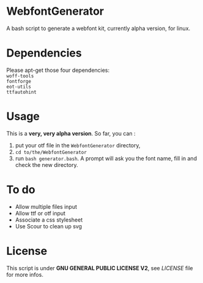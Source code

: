 # WebfontGenerator
A bash script to generate a webfont kit, currently alpha version, for linux.

# Dependencies
Please apt-get those four dependencies:  
`woff-tools`  
`fontforge`  
`eot-utils`  
`ttfautohint`

# Usage
This is a **very, very alpha version**. So far, you can :
1. put your otf file in the `WebfontGenerator` directory, 
2. `cd to/the/WebfontGenerator`
3. run `bash generator.bash`. A prompt will ask you the font name, fill in and check the new directory.

# To do
* Allow multiple files input
* Allow ttf or otf input
* Associate a css stylesheet
* Use Scour to clean up svg

# License
This script is under **GNU GENERAL PUBLIC LICENSE V2**, see *LICENSE* file for more infos.
